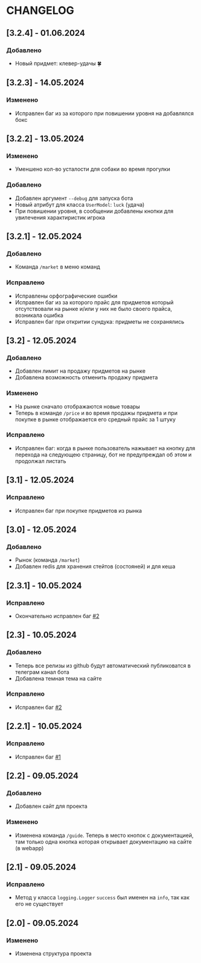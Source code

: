 # CHANGELOG


## [3.2.4] - 01.06.2024

### Добавлено
- Новый придмет: клевер-удачы 🍀

## [3.2.3] - 14.05.2024

### Изменено
- Исправлен баг из за которого при повишении уровня на добавлялся бокс

## [3.2.2] - 13.05.2024

### Изменено
- Уменшено кол-во усталости для собаки во время прогулки

### Добавлено
- Добавлен аргумент `--debug` для запуска бота
- Новый атрибут для класса `UserModel`: `luck` (удача)
- При повишении уровня, в сообщении добавлены кнопки для увилечения характиристик игрока

## [3.2.1] - 12.05.2024

### Добавлено
- Команда `/market` в меню команд

### Исправлено
- Исправлены орфографические ошибки
- Исправлен баг из за которого прайс для придметов который отсутствовали на рынке и/или у них не было своего прайса, возникала ошибка
- Исправлен баг при откритии сундука: придметы не сохранялись

## [3.2] - 12.05.2024

### Добавлено
- Добавлен лимит на продажу придметов на рынке
- Добавлена возможность отменить продажу придмета

### Изменено
- На рынке сначало отображаются новые товары
- Теперь в команде `/price` и во время продажы придмета и при покупке в рынке отображается его средный прайс за 1 штуку

### Исправлено
- Исправлен баг: когда в рынке пользователь нажывает на кнопку для перехода на следующею страницу, бот не предупреждал об этом и продолжал листать

## [3.1] - 12.05.2024

### Исправлено
- Исправлен баг при покупке придметов из рынка

## [3.0] - 12.05.2024

### Добавлено
- Рынок (команда `/market`)
- Добавлен redis для хранения стейтов (состояней) и для кеша

## [2.3.1] - 10.05.2024

### Исправлено
- Окончательно исправлен баг [#2](https://github.com/HamletSargsyan/livebot/issues/2)

## [2.3] - 10.05.2024

### Добавлено
- Теперь все релизы из github будут автоматический публиковатся в телеграм канал бота
- Добавлена темная тема на сайте

### Исправлено
- Исправлен баг [#2](https://github.com/HamletSargsyan/livebot/issues/2)


## [2.2.1] - 10.05.2024

### Исправлено
- Исправлен баг [#1](https://github.com/HamletSargsyan/livebot/issues/1)

## [2.2] - 09.05.2024

### Добавлено
- Добавлен сайт для проекта

### Изменено
- Изменена команда `/guide`. Теперь в место кнопок с документацией, там только одна кнопка которая открывает документацию на сайте (в webapp)



## [2.1] - 09.05.2024

### Исправлено
- Метод у класса `logging.Logger` `success` был именен на `info`, так как его не существует

## [2.0] - 09.05.2024

### Изменено
- Изменена структура проекта

